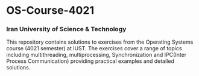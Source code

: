 # OS-Course-4021
### Iran University of Science & Technology
This repository contains solutions to exercises from the Operating Systems course (4021 semester) at IUST. The exercises cover a range of topics including multithreading, multiprocessing, Synchronization and IPC(Inter Process Communication) providing practical examples and detailed solutions.